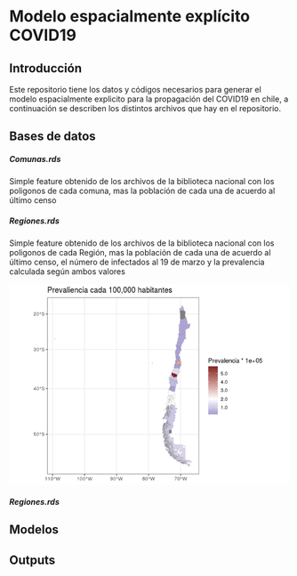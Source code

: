 Modelo espacialmente explícito COVID19
================

## Introducción

Este repositorio tiene los datos y códigos necesarios para generar el
modelo espacialmente explicito para la propagación del COVID19 en chile,
a continuación se describen los distintos archivos que hay en el
repositorio.

## Bases de datos

##### Comunas.rds

Simple feature obtenido de los archivos de la biblioteca nacional con
los poligonos de cada comuna, mas la población de cada una de acuerdo al
último censo

##### Regiones.rds

Simple feature obtenido de los archivos de la biblioteca nacional con
los poligonos de cada Región, mas la población de cada una de acuerdo al
último censo, el número de infectados al 19 de marzo y la prevalencia
calculada según ambos valores

![](README_files/figure-gfm/unnamed-chunk-1-1.png)<!-- -->

##### Regiones.rds

## Modelos

## Outputs
